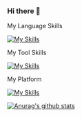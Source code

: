 ### Hi there 👋

<!--
**zou8944/zou8944** is a ✨ _special_ ✨ repository because its `README.md` (this file) appears on your GitHub profile.

Here are some ideas to get you started:

- 🔭 I’m currently working on ...
- 🌱 I’m currently learning ...
- 👯 I’m looking to collaborate on ...
- 🤔 I’m looking for help with ...
- 💬 Ask me about ...
- 📫 How to reach me: ...
- 😄 Pronouns: ...
- ⚡ Fun fact: ...
-->

My Language Skills

[![My Skills](https://skillicons.dev/icons?i=golang,java,kotlin,python,javascript,html,css)](https://skillicons.dev)

My Tool Skills

[![My Skills](https://skillicons.dev/icons?i=linux,kubernetes,docker,git,github,gitlab,ai,sentry,jenkins)](https://skillicons.dev)

My Platform

[![My Skills](https://skillicons.dev/icons?i=aws,cloudflare)](https://skillicons.dev)

[![Anurag's github stats](https://github-readme-stats.vercel.app/api?username=zou8944)](https://github.com/anuraghazra/github-readme-stats)
